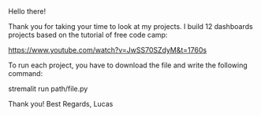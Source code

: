 Hello there!

Thank you for taking your time to look at my projects.
I build 12 dashboards projects based on the tutorial of free code camp:

https://www.youtube.com/watch?v=JwSS70SZdyM&t=1760s

To run each project, you have to download the file and write the following command:

stremalit run path/file.py

Thank you!
Best Regards, 
Lucas
